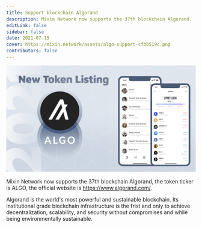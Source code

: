 ```yaml
---
title: Support blockchain Algorand
description: Mixin Network now supports the 37th blockchain Algorand.
editLink: false
sidebar: false
date: 2021-07-15
cover: https://mixin.network/assets/algo-support-cfbb519c.png
contributors: false
---
```


![algo-support](./algo-support.png)

Mixin Network now supports the 37th blockchain Algorand, the token ticker is ALGO, the official website is https://www.algorand.com/.

Algorand is the world's most powerful and sustainable blockchain. Its institutional grade blockchain infrastructure is the frist and only to achieve decentralization, scalability, and security without compromises and while being environmentally sustainable.